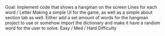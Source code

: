 Goal: 
Implement code that shows a hangman on the screen
Lines for each word / Letter
Making a simple UI for the game, as well as a simple about section tab as well.
Either add a set amount of words for the hangman project to use or somehow import the dictionary and make it have a random word for the user to solve.
Easy / Med / Hard Difficulty
